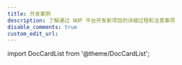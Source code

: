 ```yaml
---
title: 开发案例
description: 了解通过 NOP 平台开发新项目的详细过程和注意事项
disable_comments: true
custom_edit_url:
---
```


import DocCardList from '@theme/DocCardList';

<DocCardList />
